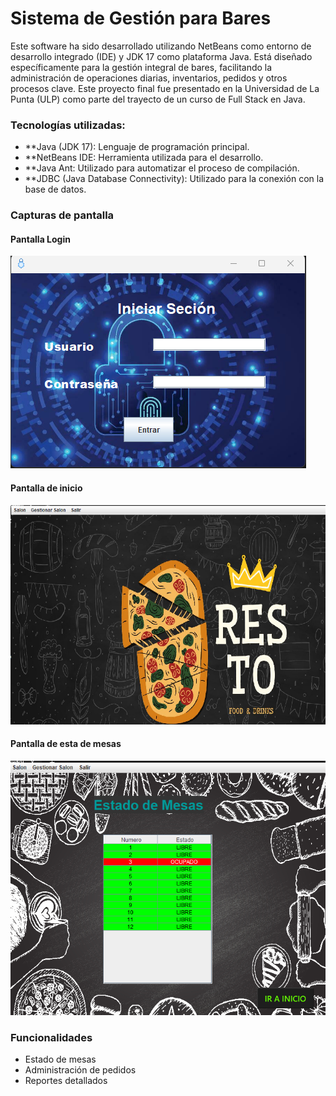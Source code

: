 # Sistema de Gestión para Bares

Este software ha sido desarrollado utilizando NetBeans como entorno de desarrollo integrado (IDE) y JDK 17 como plataforma Java. Está diseñado específicamente para la gestión integral de bares, facilitando la administración de operaciones diarias, inventarios, pedidos y otros procesos clave. Este proyecto final fue presentado en la Universidad de La Punta (ULP) como parte del trayecto de un curso de Full Stack en Java.

### Tecnologías utilizadas:

- **Java (JDK 17): Lenguaje de programación principal.
- **NetBeans IDE: Herramienta utilizada para el desarrollo.
- **Java Ant: Utilizado para automatizar el proceso de compilación.
- **JDBC (Java Database Connectivity): Utilizado para la conexión con la base de datos.
  
### Capturas de pantalla

#### Pantalla Login
![Pantalla principal](images/login.png)

#### Pantalla de inicio
![Gestión de inventarios](images/inicio.png)

#### Pantalla de esta de mesas
![Gestión de inventarios](images/mesas.png)

### Funcionalidades
- Estado de mesas
- Administración de pedidos
- Reportes detallados

